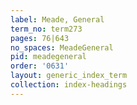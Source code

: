 ```yaml
---
label: Meade, General
term_no: term273
pages: 76|643
no_spaces: MeadeGeneral
pid: meadegeneral
order: '0631'
layout: generic_index_term
collection: index-headings
---
```

